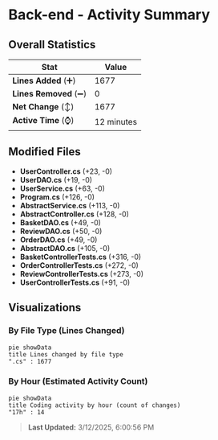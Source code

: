 # Back-end - Activity Summary 

## Overall Statistics

| Stat                   | Value                                                             |
| ---------------------- | ----------------------------------------------------------------- |
| **Lines Added** (➕)   | 1677                                          |
| **Lines Removed** (➖) | 0                                        |
| **Net Change** (↕)    | 1677                |
| **Active Time** (⌚)   | 12 minutes |


## Modified Files
- **UserController.cs** (+23, -0)
- **UserDAO.cs** (+19, -0)
- **UserService.cs** (+63, -0)
- **Program.cs** (+126, -0)
- **AbstractService.cs** (+113, -0)
- **AbstractController.cs** (+128, -0)
- **BasketDAO.cs** (+49, -0)
- **ReviewDAO.cs** (+50, -0)
- **OrderDAO.cs** (+49, -0)
- **AbstractDAO.cs** (+105, -0)
- **BasketControllerTests.cs** (+316, -0)
- **OrderControllerTests.cs** (+272, -0)
- **ReviewControllerTests.cs** (+273, -0)
- **UserControllerTests.cs** (+91, -0)

## Visualizations

### By File Type (Lines Changed)

```mermaid
pie showData
title Lines changed by file type
".cs" : 1677
```

### By Hour (Estimated Activity Count)

```mermaid
pie showData
title Coding activity by hour (count of changes)
"17h" : 14
```


> **Last Updated:** 3/12/2025, 6:00:56 PM